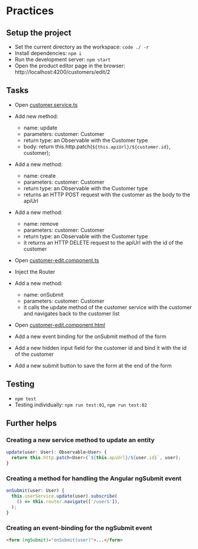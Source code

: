 # Practices

## Setup the project
- Set the current directory as the workspace: `code ./ -r`
- Install dependencies: `npm i`
- Run the development server: `npm start`
- Open the product editor page in the browser: http://localhost:4200/customers/edit/2

## Tasks
- Open [customer.service.ts](src/app/service/customer.service.ts) 
- Add new method:
  - name: update
  - parameters: customer: Customer
  - return type: an Observable with the Customer type
  - body: return this.http.patch<Customer>(`${this.apiUrl}/${customer.id}`, customer);
- Add a new method:
  - name: create
  - parameters: customer: Customer
  - return type: an Observable with the Customer type
  - returns an HTTP POST request with the customer as the body to the apiUrl
- Add a new method:
  - name: remove
  - parameters: customer: Customer
  - return type: an Observable with the Customer type
  - it returns an HTTP DELETE request to the apiUrl with the id of the customer

- Open [customer-edit.component.ts](src/app/page/customer-edit/customer-edit.component.ts)
- Inject the Router
- Add a new method:
  - name: onSubmit
  - parameters: customer: Customer
  - it calls the update method of the customer service with the customer 
  and navigates back to the customer list

- Open [customer-edit.component.html](src/app/page/customer-edit/customer-edit.component.html)
- Add a new event binding for the onSubmit method of the form
- Add a new hidden input field for the customer id and bind it with the id of the customer
- Add a new submit button to save the form at the end of the form


## Testing
- `npm test`
- Testing individually: `npm run test:01`, `npm run test:02`

## Further helps

### Creating a new service method to update an entity
```typescript
update(user: User): Observable<User> {
  return this.http.patch<User>(`${this.apiUrl}/${user.id}`, user);
}
```

### Creating a method for handling the Angular ngSubmit event
```typescript
onSubmit(user: User) {
  this.userService.update(user).subscribe(
    () => this.router.navigate(['/users']),
  );
}
```

### Creating an event-binding for the ngSubmit event
```html
<form (ngSubmit)="onSubmit(user)">...</form>
```
